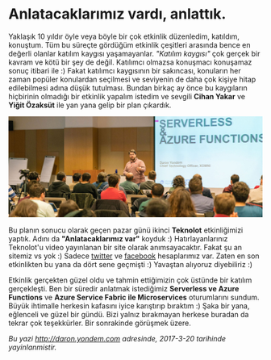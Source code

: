 # Anlatacaklarımız vardı, anlattık.
Yaklaşık 10 yıldır öyle veya böyle bir çok etkinlik düzenledim, katıldım, konuştum. Tüm bu süreçte gördüğüm etkinlik çeşitleri arasında bence en değerli olanlar katılım kaygısı yaşamayanlar. *"Katılım kaygısı"* çok gerçek bir kavram ve kötü bir şey de değil. Katılımcı olmazsa konuşmacı konuşamaz sonuç itibari ile :) Fakat katılımcı kaygısının bir sakıncası, konuların her zaman popüler konulardan seçilmesi ve seviyenin de daha çok kişiye hitap edilebilmesi adına düşük tutulması. Bundan birkaç ay önce bu kaygıların hiçbirinin olmadığı bir etkinlik yapalım istedim ve sevgili **Cihan Yakar** ve **Yiğit Özaksüt** ile yan yana gelip bir plan çıkardık. 

![Serverless ve Azure Functions oturumumdan bir kare.](media/Anlatacaklarimiz_vardi_anlattik/anlatacaklarimiz-var.jpg)

Bu planın sonucu olarak geçen pazar günü ikinci **Teknolot** etkinliğimizi yaptık. Adını da **"Anlatacaklarımız var"** koyduk :) Hatırlayanlarınız Teknolot'u video yayınlanan bir site olarak anımsayacaktır. Fakat şu an sitemiz vs yok :) Sadece [twitter](http://www.twitter.com/teknolot) ve [facebook](http://www.facebook.com/teknolot) hesaplarımız var. Zaten en son etkinlikten bu yana da dört sene geçmişti :) Yavaştan alıyoruz diyebiliriz :)

Etkinlik gerçekten güzel oldu ve tahmin ettiğimizin çok üstünde bir katılım gerçekleşti. Ben bir süredir anlatmak istediğimiz **Serverless ve Azure Functions** ve **Azure Service Fabric ile Microservices** oturumlarını sundum. Büyük ihtimalle herkesin kafasını iyice karıştırıp bıraktım :) Şaka bir yana, eğlenceli ve güzel bir gündü. Bizi yalnız bırakmayan herkese buradan da tekrar çok teşekkürler. Bir sonrakinde görüşmek üzere.

*Bu yazi http://daron.yondem.com adresinde, 2017-3-20 tarihinde yayinlanmistir.*
